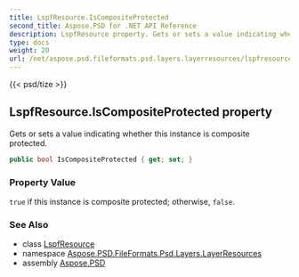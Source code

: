 ```yaml
---
title: LspfResource.IsCompositeProtected
second_title: Aspose.PSD for .NET API Reference
description: LspfResource property. Gets or sets a value indicating whether this instance is composite protected
type: docs
weight: 20
url: /net/aspose.psd.fileformats.psd.layers.layerresources/lspfresource/iscompositeprotected/
---
```

{{< psd/tize >}}
## LspfResource.IsCompositeProtected property

Gets or sets a value indicating whether this instance is composite protected.

```csharp
public bool IsCompositeProtected { get; set; }
```

### Property Value

`true` if this instance is composite protected; otherwise, `false`.

### See Also

* class [LspfResource](../)
* namespace [Aspose.PSD.FileFormats.Psd.Layers.LayerResources](../../lspfresource/)
* assembly [Aspose.PSD](../../../)


